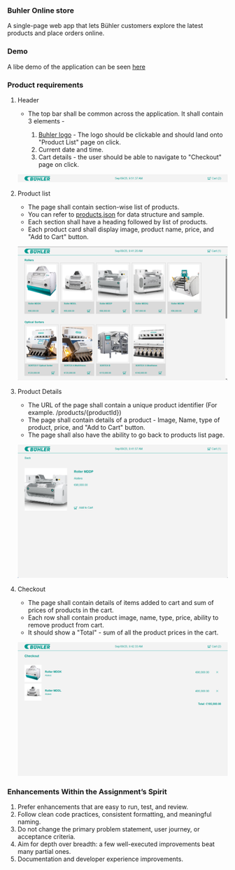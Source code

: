 ### Buhler Online store

A single-page web app that lets Bühler customers explore the latest products and place orders online.

### Demo

A libe demo of the application can be seen [here](https://saddamakhtar88.github.io/online-store-app/)

### Product requirements

1. Header

   - The top bar shall be common across the application. It shall contain 3 elements -

     1. [Buhler logo](logos/buhler-logo.svg) - The logo should be clickable and should land onto "Product List" page on click.
     2. Current date and time.
     3. Cart details - the user should be able to navigate to "Checkout" page on click.

   ![Header](snapshots/header.png)

2. Product list

   - The page shall contain section-wise list of products.
   - You can refer to [products.json](http/products.json) for data structure and sample.
   - Each section shall have a heading followed by list of products.
   - Each product card shall display image, product name, price, and "Add to Cart" button.

   ![Product List](snapshots/product-list.png)

3. Product Details

   - The URL of the page shall contain a unique product identifier (For example. /products/{productId})
   - The page shall contain details of a product - Image, Name, type of product, price, and "Add to Cart" button.
   - The page shall also have the ability to go back to products list page.

   ![Product Detail](snapshots/product-detail.png)

4. Checkout

   - The page shall contain details of items added to cart and sum of prices of products in the cart.
   - Each row shall contain product image, name, type, price, ability to remove product from cart.
   - It should show a "Total" - sum of all the product prices in the cart.

   ![Checkout](snapshots/checkout.png)

### Enhancements Within the Assignment’s Spirit

1. Prefer enhancements that are easy to run, test, and review.
2. Follow clean code practices, consistent formatting, and meaningful naming.
3. Do not change the primary problem statement, user journey, or acceptance criteria.
4. Aim for depth over breadth: a few well-executed improvements beat many partial ones.
5. Documentation and developer experience improvements.
